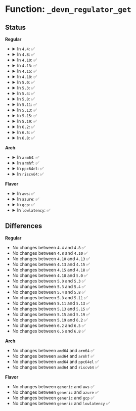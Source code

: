 # Function: <code>_devm_regulator_get</code>

## Status
<b>Regular</b>
<ul>
<li>
<details>
<summary>In <code>4.4</code>: ✅</summary>

```c
struct regulator *_devm_regulator_get(struct device *dev, const char *id, int get_type);
```

**Collision:** Unique Static

**Inline:** No

**Transformation:** False

**Instances:**

```
In drivers/regulator/devres.c (ffffffff814de890)
Location: drivers/regulator/devres.c:33
Inline: False
Direct callers:
  - drivers/regulator/devres.c:devm_regulator_get_exclusive
  - drivers/regulator/devres.c:devm_regulator_get_optional
  - drivers/regulator/devres.c:devm_regulator_bulk_get
```
**Symbols:**

```
ffffffff814de890-ffffffff814de94d: _devm_regulator_get (STB_LOCAL)
```
</details>
</li>
<li>
<details>
<summary>In <code>4.8</code>: ✅</summary>

```c
struct regulator *_devm_regulator_get(struct device *dev, const char *id, int get_type);
```

**Collision:** Unique Static

**Inline:** No

**Transformation:** False

**Instances:**

```
In drivers/regulator/devres.c (ffffffff8152fa10)
Location: drivers/regulator/devres.c:33
Inline: False
Direct callers:
  - drivers/regulator/devres.c:devm_regulator_bulk_get
  - drivers/regulator/devres.c:devm_regulator_get_optional
  - drivers/regulator/devres.c:devm_regulator_get_exclusive
  - drivers/regulator/devres.c:devm_regulator_get
```
**Symbols:**

```
ffffffff8152fa10-ffffffff8152fad7: _devm_regulator_get (STB_LOCAL)
```
</details>
</li>
<li>
<details>
<summary>In <code>4.10</code>: ✅</summary>

```c
struct regulator *_devm_regulator_get(struct device *dev, const char *id, int get_type);
```

**Collision:** Unique Static

**Inline:** No

**Transformation:** False

**Instances:**

```
In drivers/regulator/devres.c (ffffffff8155c070)
Location: drivers/regulator/devres.c:33
Inline: False
Direct callers:
  - drivers/regulator/devres.c:devm_regulator_bulk_get
  - drivers/regulator/devres.c:devm_regulator_get_optional
  - drivers/regulator/devres.c:devm_regulator_get_exclusive
```
**Symbols:**

```
ffffffff8155c070-ffffffff8155c137: _devm_regulator_get (STB_LOCAL)
```
</details>
</li>
<li>
<details>
<summary>In <code>4.13</code>: ✅</summary>

```c
struct regulator *_devm_regulator_get(struct device *dev, const char *id, int get_type);
```

**Collision:** Unique Static

**Inline:** No

**Transformation:** False

**Instances:**

```
In drivers/regulator/devres.c (ffffffff81570b20)
Location: drivers/regulator/devres.c:27
Inline: False
Direct callers:
  - drivers/regulator/devres.c:devm_regulator_get_optional
  - drivers/regulator/devres.c:devm_regulator_get_exclusive
  - drivers/regulator/devres.c:devm_regulator_get
```
**Symbols:**

```
ffffffff81570b20-ffffffff81570bb2: _devm_regulator_get (STB_LOCAL)
```
</details>
</li>
<li>
<details>
<summary>In <code>4.15</code>: ✅</summary>

```c
struct regulator *_devm_regulator_get(struct device *dev, const char *id, int get_type);
```

**Collision:** Unique Static

**Inline:** No

**Transformation:** False

**Instances:**

```
In drivers/regulator/devres.c (ffffffff815d4dc0)
Location: drivers/regulator/devres.c:27
Inline: False
Direct callers:
  - drivers/regulator/devres.c:devm_regulator_get_optional
  - drivers/regulator/devres.c:devm_regulator_get_exclusive
  - drivers/regulator/devres.c:devm_regulator_get
```
**Symbols:**

```
ffffffff815d4dc0-ffffffff815d4e52: _devm_regulator_get (STB_LOCAL)
```
</details>
</li>
<li>
<details>
<summary>In <code>4.18</code>: ✅</summary>

```c
struct regulator *_devm_regulator_get(struct device *dev, const char *id, int get_type);
```

**Collision:** Unique Static

**Inline:** No

**Transformation:** False

**Instances:**

```
In drivers/regulator/devres.c (ffffffff8160dbc0)
Location: drivers/regulator/devres.c:27
Inline: False
Direct callers:
  - drivers/regulator/devres.c:devm_regulator_get_optional
  - drivers/regulator/devres.c:devm_regulator_get_exclusive
  - drivers/regulator/devres.c:devm_regulator_get
```
**Symbols:**

```
ffffffff8160dbc0-ffffffff8160dc51: _devm_regulator_get (STB_LOCAL)
```
</details>
</li>
<li>
<details>
<summary>In <code>5.0</code>: ✅</summary>

```c
struct regulator *_devm_regulator_get(struct device *dev, const char *id, int get_type);
```

**Collision:** Unique Static

**Inline:** No

**Transformation:** False

**Instances:**

```
In drivers/regulator/devres.c (ffffffff8162a6e0)
Location: drivers/regulator/devres.c:27
Inline: False
Direct callers:
  - drivers/regulator/devres.c:devm_regulator_get_optional
  - drivers/regulator/devres.c:devm_regulator_get_exclusive
  - drivers/regulator/devres.c:devm_regulator_get
```
**Symbols:**

```
ffffffff8162a6e0-ffffffff8162a771: _devm_regulator_get (STB_LOCAL)
```
</details>
</li>
<li>
<details>
<summary>In <code>5.3</code>: ✅</summary>

```c
struct regulator *_devm_regulator_get(struct device *dev, const char *id, int get_type);
```

**Collision:** Unique Static

**Inline:** No

**Transformation:** False

**Instances:**

```
In drivers/regulator/devres.c (ffffffff8165e2b0)
Location: drivers/regulator/devres.c:22
Inline: False
Direct callers:
  - drivers/regulator/devres.c:devm_regulator_get_optional
  - drivers/regulator/devres.c:devm_regulator_get_exclusive
  - drivers/regulator/devres.c:devm_regulator_get
```
**Symbols:**

```
ffffffff8165e2b0-ffffffff8165e335: _devm_regulator_get (STB_LOCAL)
```
</details>
</li>
<li>
<details>
<summary>In <code>5.4</code>: ✅</summary>

```c
struct regulator *_devm_regulator_get(struct device *dev, const char *id, int get_type);
```

**Collision:** Unique Static

**Inline:** No

**Transformation:** False

**Instances:**

```
In drivers/regulator/devres.c (ffffffff81680a20)
Location: drivers/regulator/devres.c:22
Inline: False
Direct callers:
  - drivers/regulator/devres.c:devm_regulator_get_optional
  - drivers/regulator/devres.c:devm_regulator_get_exclusive
  - drivers/regulator/devres.c:devm_regulator_get
```
**Symbols:**

```
ffffffff81680a20-ffffffff81680aa5: _devm_regulator_get (STB_LOCAL)
```
</details>
</li>
<li>
<details>
<summary>In <code>5.8</code>: ✅</summary>

```c
struct regulator *_devm_regulator_get(struct device *dev, const char *id, int get_type);
```

**Collision:** Unique Static

**Inline:** No

**Transformation:** False

**Instances:**

```
In drivers/regulator/devres.c (ffffffff81731ba0)
Location: drivers/regulator/devres.c:22
Inline: False
Direct callers:
  - drivers/regulator/devres.c:devm_regulator_get_optional
  - drivers/regulator/devres.c:devm_regulator_get_exclusive
  - drivers/regulator/devres.c:devm_regulator_get
```
**Symbols:**

```
ffffffff81731ba0-ffffffff81731c25: _devm_regulator_get (STB_LOCAL)
```
</details>
</li>
<li>
<details>
<summary>In <code>5.11</code>: ✅</summary>

```c
struct regulator *_devm_regulator_get(struct device *dev, const char *id, int get_type);
```

**Collision:** Unique Static

**Inline:** No

**Transformation:** False

**Instances:**

```
In drivers/regulator/devres.c (ffffffff8174dcc0)
Location: drivers/regulator/devres.c:22
Inline: False
Direct callers:
  - drivers/regulator/devres.c:devm_regulator_get_optional
  - drivers/regulator/devres.c:devm_regulator_get_exclusive
  - drivers/regulator/devres.c:devm_regulator_get
```
**Symbols:**

```
ffffffff8174dcc0-ffffffff8174dd45: _devm_regulator_get (STB_LOCAL)
```
</details>
</li>
<li>
<details>
<summary>In <code>5.13</code>: ✅</summary>

```c
struct regulator *_devm_regulator_get(struct device *dev, const char *id, int get_type);
```

**Collision:** Unique Static

**Inline:** No

**Transformation:** False

**Instances:**

```
In drivers/regulator/devres.c (ffffffff81731840)
Location: drivers/regulator/devres.c:22
Inline: False
Direct callers:
  - drivers/regulator/devres.c:devm_regulator_get_optional
  - drivers/regulator/devres.c:devm_regulator_get_exclusive
  - drivers/regulator/devres.c:devm_regulator_get
```
**Symbols:**

```
ffffffff81731840-ffffffff817318c5: _devm_regulator_get (STB_LOCAL)
```
</details>
</li>
<li>
<details>
<summary>In <code>5.15</code>: ✅</summary>

```c
struct regulator *_devm_regulator_get(struct device *dev, const char *id, int get_type);
```

**Collision:** Unique Static

**Inline:** No

**Transformation:** False

**Instances:**

```
In drivers/regulator/devres.c (ffffffff817b18f0)
Location: drivers/regulator/devres.c:22
Inline: False
Direct callers:
  - drivers/regulator/devres.c:devm_regulator_get_optional
  - drivers/regulator/devres.c:devm_regulator_get_exclusive
  - drivers/regulator/devres.c:devm_regulator_get
```
**Symbols:**

```
ffffffff817b18f0-ffffffff817b197c: _devm_regulator_get (STB_LOCAL)
```
</details>
</li>
<li>
<details>
<summary>In <code>5.19</code>: ✅</summary>

```c
struct regulator *_devm_regulator_get(struct device *dev, const char *id, int get_type);
```

**Collision:** Unique Static

**Inline:** No

**Transformation:** False

**Instances:**

```
In drivers/regulator/devres.c (ffffffff818ed070)
Location: drivers/regulator/devres.c:22
Inline: False
Direct callers:
  - drivers/regulator/devres.c:devm_regulator_get_optional
  - drivers/regulator/devres.c:devm_regulator_get_exclusive
  - drivers/regulator/devres.c:devm_regulator_get
```
**Symbols:**

```
ffffffff818ed070-ffffffff818ed108: _devm_regulator_get (STB_LOCAL)
```
</details>
</li>
<li>
<details>
<summary>In <code>6.2</code>: ✅</summary>

```c
struct regulator *_devm_regulator_get(struct device *dev, const char *id, int get_type);
```

**Collision:** Unique Static

**Inline:** No

**Transformation:** False

**Instances:**

```
In drivers/regulator/devres.c (ffffffff81a44520)
Location: drivers/regulator/devres.c:22
Inline: False
Direct callers:
  - drivers/regulator/devres.c:devm_regulator_get_optional
  - drivers/regulator/devres.c:_devm_regulator_get_enable
  - drivers/regulator/devres.c:devm_regulator_get_exclusive
  - drivers/regulator/devres.c:devm_regulator_get
```
**Symbols:**

```
ffffffff81a44520-ffffffff81a445b8: _devm_regulator_get (STB_LOCAL)
```
</details>
</li>
<li>
<details>
<summary>In <code>6.5</code>: ✅</summary>

```c
struct regulator *_devm_regulator_get(struct device *dev, const char *id, int get_type);
```

**Collision:** Unique Static

**Inline:** No

**Transformation:** False

**Instances:**

```
In drivers/regulator/devres.c (ffffffff81a8e6d0)
Location: drivers/regulator/devres.c:22
Inline: False
Direct callers:
  - drivers/regulator/devres.c:devm_regulator_get_optional
  - drivers/regulator/devres.c:_devm_regulator_get_enable
  - drivers/regulator/devres.c:devm_regulator_get_exclusive
  - drivers/regulator/devres.c:devm_regulator_get
```
**Symbols:**

```
ffffffff81a8e6d0-ffffffff81a8e768: _devm_regulator_get (STB_LOCAL)
```
</details>
</li>
<li>
<details>
<summary>In <code>6.8</code>: ✅</summary>

```c
struct regulator *_devm_regulator_get(struct device *dev, const char *id, int get_type);
```

**Collision:** Unique Static

**Inline:** No

**Transformation:** False

**Instances:**

```
In drivers/regulator/devres.c (ffffffff81ae0f40)
Location: drivers/regulator/devres.c:22
Inline: False
Direct callers:
  - drivers/regulator/devres.c:devm_regulator_get_optional
  - drivers/regulator/devres.c:_devm_regulator_get_enable
  - drivers/regulator/devres.c:devm_regulator_get_exclusive
  - drivers/regulator/devres.c:devm_regulator_get
```
**Symbols:**

```
ffffffff81ae0f40-ffffffff81ae0fd8: _devm_regulator_get (STB_LOCAL)
```
</details>
</li>
</ul>
<b>Arch</b>
<ul>
<li>
<details>
<summary>In <code>arm64</code>: ✅</summary>

```c
struct regulator *_devm_regulator_get(struct device *dev, const char *id, int get_type);
```

**Collision:** Unique Static

**Inline:** No

**Transformation:** False

**Instances:**

```
In drivers/regulator/devres.c (ffff80001084a648)
Location: drivers/regulator/devres.c:22
Inline: False
Direct callers:
  - drivers/regulator/devres.c:devm_regulator_get_optional
  - drivers/regulator/devres.c:devm_regulator_get_exclusive
  - drivers/regulator/devres.c:devm_regulator_get
```
**Symbols:**

```
ffff80001084a648-ffff80001084a6e0: _devm_regulator_get (STB_LOCAL)
```
</details>
</li>
<li>
<details>
<summary>In <code>armhf</code>: ✅</summary>

```c
struct regulator *_devm_regulator_get(struct device *dev, const char *id, int get_type);
```

**Collision:** Unique Static

**Inline:** No

**Transformation:** False

**Instances:**

```
In drivers/regulator/devres.c (c0953c84)
Location: drivers/regulator/devres.c:22
Inline: False
Direct callers:
  - drivers/regulator/devres.c:devm_regulator_get_optional
  - drivers/regulator/devres.c:devm_regulator_get_exclusive
  - drivers/regulator/devres.c:devm_regulator_get
```
**Symbols:**

```
c0953c84-c0953d0c: _devm_regulator_get (STB_LOCAL)
```
</details>
</li>
<li>
<details>
<summary>In <code>ppc64el</code>: ✅</summary>

```c
struct regulator *_devm_regulator_get(struct device *dev, const char *id, int get_type);
```

**Collision:** Unique Static

**Inline:** No

**Transformation:** False

**Instances:**

```
In drivers/regulator/devres.c (c0000000008e7e10)
Location: drivers/regulator/devres.c:22
Inline: False
Direct callers:
  - drivers/regulator/devres.c:devm_regulator_get_optional
  - drivers/regulator/devres.c:devm_regulator_get_exclusive
  - drivers/regulator/devres.c:devm_regulator_get
```
**Symbols:**

```
c0000000008e7e10-c0000000008e7ee8: _devm_regulator_get (STB_LOCAL)
```
</details>
</li>
<li>
<details>
<summary>In <code>riscv64</code>: ✅</summary>

```c
struct regulator *_devm_regulator_get(struct device *dev, const char *id, int get_type);
```

**Collision:** Unique Static

**Inline:** No

**Transformation:** False

**Instances:**

```
In drivers/regulator/devres.c (ffffffe00052a358)
Location: drivers/regulator/devres.c:22
Inline: False
Direct callers:
  - drivers/regulator/devres.c:devm_regulator_get_optional
  - drivers/regulator/devres.c:devm_regulator_get_exclusive
  - drivers/regulator/devres.c:devm_regulator_get
```
**Symbols:**

```
ffffffe00052a358-ffffffe00052a3de: _devm_regulator_get (STB_LOCAL)
```
</details>
</li>
</ul>
<b>Flavor</b>
<ul>
<li>
<details>
<summary>In <code>aws</code>: ✅</summary>

```c
struct regulator *_devm_regulator_get(struct device *dev, const char *id, int get_type);
```

**Collision:** Unique Static

**Inline:** No

**Transformation:** False

**Instances:**

```
In drivers/regulator/devres.c (ffffffff816464a0)
Location: drivers/regulator/devres.c:22
Inline: False
Direct callers:
  - drivers/regulator/devres.c:devm_regulator_get_optional
  - drivers/regulator/devres.c:devm_regulator_get_exclusive
  - drivers/regulator/devres.c:devm_regulator_get
```
**Symbols:**

```
ffffffff816464a0-ffffffff81646525: _devm_regulator_get (STB_LOCAL)
```
</details>
</li>
<li>
<details>
<summary>In <code>azure</code>: ✅</summary>

```c
struct regulator *_devm_regulator_get(struct device *dev, const char *id, int get_type);
```

**Collision:** Unique Static

**Inline:** No

**Transformation:** False

**Instances:**

```
In drivers/regulator/devres.c (ffffffff81626900)
Location: drivers/regulator/devres.c:22
Inline: False
Direct callers:
  - drivers/regulator/devres.c:devm_regulator_get_optional
  - drivers/regulator/devres.c:devm_regulator_get_exclusive
  - drivers/regulator/devres.c:devm_regulator_get
```
**Symbols:**

```
ffffffff81626900-ffffffff81626985: _devm_regulator_get (STB_LOCAL)
```
</details>
</li>
<li>
<details>
<summary>In <code>gcp</code>: ✅</summary>

```c
struct regulator *_devm_regulator_get(struct device *dev, const char *id, int get_type);
```

**Collision:** Unique Static

**Inline:** No

**Transformation:** False

**Instances:**

```
In drivers/regulator/devres.c (ffffffff81674860)
Location: drivers/regulator/devres.c:22
Inline: False
Direct callers:
  - drivers/regulator/devres.c:devm_regulator_get_optional
  - drivers/regulator/devres.c:devm_regulator_get_exclusive
  - drivers/regulator/devres.c:devm_regulator_get
```
**Symbols:**

```
ffffffff81674860-ffffffff816748e5: _devm_regulator_get (STB_LOCAL)
```
</details>
</li>
<li>
<details>
<summary>In <code>lowlatency</code>: ✅</summary>

```c
struct regulator *_devm_regulator_get(struct device *dev, const char *id, int get_type);
```

**Collision:** Unique Static

**Inline:** No

**Transformation:** False

**Instances:**

```
In drivers/regulator/devres.c (ffffffff8168eec0)
Location: drivers/regulator/devres.c:22
Inline: False
Direct callers:
  - drivers/regulator/devres.c:devm_regulator_get_optional
  - drivers/regulator/devres.c:devm_regulator_get_exclusive
  - drivers/regulator/devres.c:devm_regulator_get
```
**Symbols:**

```
ffffffff8168eec0-ffffffff8168ef45: _devm_regulator_get (STB_LOCAL)
```
</details>
</li>
</ul>

## Differences
<b>Regular</b>
<ul>
<li>
No changes between <code>4.4</code> and <code>4.8</code> ✅
</li>
<li>
No changes between <code>4.8</code> and <code>4.10</code> ✅
</li>
<li>
No changes between <code>4.10</code> and <code>4.13</code> ✅
</li>
<li>
No changes between <code>4.13</code> and <code>4.15</code> ✅
</li>
<li>
No changes between <code>4.15</code> and <code>4.18</code> ✅
</li>
<li>
No changes between <code>4.18</code> and <code>5.0</code> ✅
</li>
<li>
No changes between <code>5.0</code> and <code>5.3</code> ✅
</li>
<li>
No changes between <code>5.3</code> and <code>5.4</code> ✅
</li>
<li>
No changes between <code>5.4</code> and <code>5.8</code> ✅
</li>
<li>
No changes between <code>5.8</code> and <code>5.11</code> ✅
</li>
<li>
No changes between <code>5.11</code> and <code>5.13</code> ✅
</li>
<li>
No changes between <code>5.13</code> and <code>5.15</code> ✅
</li>
<li>
No changes between <code>5.15</code> and <code>5.19</code> ✅
</li>
<li>
No changes between <code>5.19</code> and <code>6.2</code> ✅
</li>
<li>
No changes between <code>6.2</code> and <code>6.5</code> ✅
</li>
<li>
No changes between <code>6.5</code> and <code>6.8</code> ✅
</li>
</ul>
<b>Arch</b>
<ul>
<li>
No changes between <code>amd64</code> and <code>arm64</code> ✅
</li>
<li>
No changes between <code>amd64</code> and <code>armhf</code> ✅
</li>
<li>
No changes between <code>amd64</code> and <code>ppc64el</code> ✅
</li>
<li>
No changes between <code>amd64</code> and <code>riscv64</code> ✅
</li>
</ul>
<b>Flavor</b>
<ul>
<li>
No changes between <code>generic</code> and <code>aws</code> ✅
</li>
<li>
No changes between <code>generic</code> and <code>azure</code> ✅
</li>
<li>
No changes between <code>generic</code> and <code>gcp</code> ✅
</li>
<li>
No changes between <code>generic</code> and <code>lowlatency</code> ✅
</li>
</ul>
